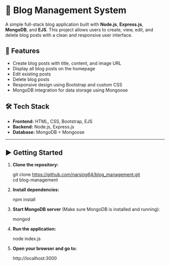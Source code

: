 # 📝 Blog Management System

A simple full-stack blog application built with **Node.js**, **Express.js**, **MongoDB**, and **EJS**. This project allows users to create, view, edit, and delete blog posts with a clean and responsive user interface.


## 🚀 Features

- Create blog posts with title, content, and image URL  
- Display all blog posts on the homepage  
- Edit existing posts  
- Delete blog posts  
- Responsive design using Bootstrap and custom CSS  
- MongoDB integration for data storage using Mongoose  

## 🛠️ Tech Stack

- **Frontend:** HTML, CSS, Bootstrap, EJS  
- **Backend:** Node.js, Express.js  
- **Database:** MongoDB + Mongoose  

---

## ▶️ Getting Started

1. **Clone the repository:**

   git clone https://github.com/narsing64/blog_management.git  
   cd blog-management

2. **Install dependencies:**

   npm install

3. **Start MongoDB server** (Make sure MongoDB is installed and running):

   mongod

4. **Run the application:**

   node index.js

5. **Open your browser and go to:**

   http://localhost:3000

